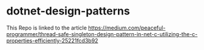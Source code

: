 # dotnet-design-patterns
This Repo is linked to the article 
https://medium.com/peaceful-programmer/thread-safe-singleton-design-pattern-in-net-c-utilizing-the-c-properties-efficiently-25221fcd3b92
